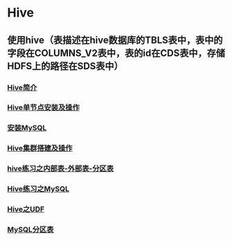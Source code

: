 # Hive

## 使用hive（表描述在hive数据库的TBLS表中，表中的字段在COLUMNS_V2表中，表的id在CDS表中，存储HDFS上的路径在SDS表中）

### [Hive简介](./Hive简介.md)
### [Hive单节点安装及操作](./Hive单节点安装及操作.md)
### [安装MySQL](./Hive/安装MySQL.md)
### [Hive集群搭建及操作](./Hive集群搭建及操作.md)
### [hive练习之内部表-外部表-分区表](./hive练习之内部表-外部表-分区表.md)
### [Hive练习之MySQL](./Hive练习之MySQL.md)
### [Hive之UDF](./Hive之UDF.md)
### [MySQL分区表](./MySQL分区表.md)

